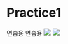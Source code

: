 # Practice1
연습용 연습용
<img src="https://img.shields.io/badge/html-FFCA28?style=flat-square&logo=HANARO&logoColor=black"/>
<img src="https://img.shields.io/badge/Firebase-FFCA28?style=flat-square&logo=firebase&logoColor=white"/>
